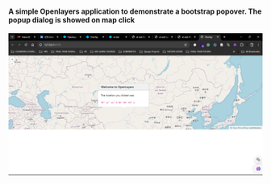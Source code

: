 #### A simple Openlayers application to demonstrate a bootstrap popover. The popup dialog is showed on map click
<img src="https://github.com/louis103/openlayers-popup-example/blob/main/prev.png" alt="demo-of-bootstrap-popover" align="center"/>
